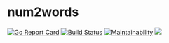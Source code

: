 # num2words

[![Go Report Card](https://goreportcard.com/badge/github.com/imansohibul/num2words)](https://goreportcard.com/report/github.com/imansohibul/num2words)  [![Build Status](https://travis-ci.com/imansohibul/num2words.svg?branch=master)](https://travis-ci.com/imansohibul/num2words)  [![Maintainability](https://api.codeclimate.com/v1/badges/fb53fcbc8c03ecb3b350/maintainability)](https://codeclimate.com/github/imansohibul/num2words/maintainability)  <a href="https://codeclimate.com/github/imansohibul/num2words/test_coverage"><img src="https://api.codeclimate.com/v1/badges/fb53fcbc8c03ecb3b350/test_coverage" /></a>
